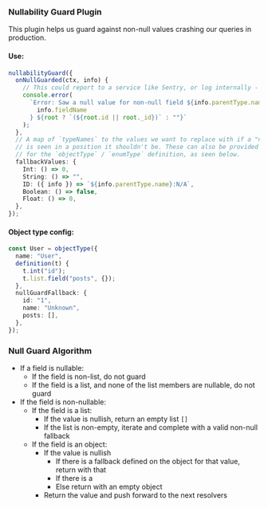 ### Nullability Guard Plugin

This plugin helps us guard against non-null values crashing our queries in production.

#### Use:

```ts
nullabilityGuard({
  onNullGuarded(ctx, info) {
    // This could report to a service like Sentry, or log internally - up to you!
    console.error(
      `Error: Saw a null value for non-null field ${info.parentType.name}.${
        info.fieldName
      } ${root ? `(${root.id || root._id})` : ""}`
    );
  },
  // A map of `typeNames` to the values we want to replace with if a "null" value
  // is seen in a position it shouldn't be. These can also be provided as a config property
  // for the `objectType` / `enumType` definition, as seen below.
  fallbackValues: {
    Int: () => 0,
    String: () => "",
    ID: ({ info }) => `${info.parentType.name}:N/A`,
    Boolean: () => false,
    Float: () => 0,
  },
});
```

#### Object type config:

```ts
const User = objectType({
  name: "User",
  definition(t) {
    t.int("id");
    t.list.field("posts", {});
  },
  nullGuardFallback: {
    id: "1",
    name: "Unknown",
    posts: [],
  },
});
```

### Null Guard Algorithm

- If a field is nullable:
  - If the field is non-list, do not guard
  - If the field is a list, and none of the list members are nullable, do not guard
- If the field is non-nullable:
  - If the field is a list:
    - If the value is nullish, return an empty list `[]`
    - If the list is non-empty, iterate and complete with a valid non-null fallback
  - If the field is an object:
    - If the value is nullish
      - If there is a fallback defined on the object for that value, return with that
      - If there is a
      - Else return with an empty object
    - Return the value and push forward to the next resolvers
